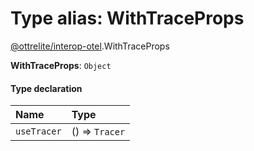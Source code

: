 # Type alias: WithTraceProps

[@ottrelite/interop-otel](../modules/ottrelite_interop_otel.md).WithTraceProps

 **WithTraceProps**: `Object`

#### Type declaration

| Name | Type |
| :------ | :------ |
| `useTracer` | () => `Tracer` |
